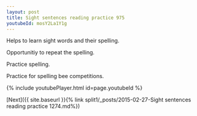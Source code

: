 ```yaml
---
layout: post
title: Sight sentences reading practice 975
youtubeId: mosY2La1Y1g
---
```

 
 
Helps to learn sight words and their spelling.

Opportunitiy to repeat the spelling. 

Practice spelling. 
 
Practice for spelling bee competitions. 
 
{% include youtubePlayer.html id=page.youtubeId %}
 
 

[Next]({{ site.baseurl }}{% link  split1/_posts/2015-02-27-Sight sentences reading practice 1274.md%})
 
